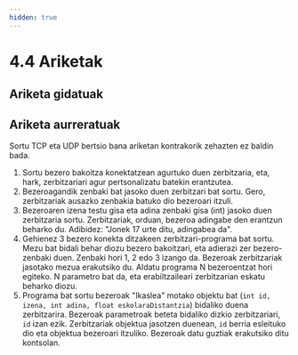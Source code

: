 ```yaml
---
hidden: true
---
```


# 4.4 Ariketak

## Ariketa gidatuak



## Ariketa aurreratuak

Sortu TCP eta UDP bertsio bana ariketan kontrakorik zehazten ez baldin bada.

1. Sortu bezero bakoitza konektatzean agurtuko duen zerbitzaria, eta, hark, zerbitzariari agur pertsonalizatu batekin erantzutea.
2. Bezeroagandik zenbaki bat jasoko duen zerbitzari bat sortu. Gero, zerbitzariak ausazko zenbakia batuko dio bezeroari itzuli.
3. Bezeroaren izena testu gisa eta adina zenbaki gisa (int) jasoko duen zerbitzaria sortu. Zerbitzariak, orduan, bezeroa adingabe den erantzun beharko du. Adibidez: "Jonek 17 urte ditu, adingabea da".
4. Gehienez 3 bezero konekta ditzakeen zerbitzari-programa bat sortu. Mezu bat bidali behar diozu bezero bakoitzari, eta adierazi zer bezero-zenbaki duen. Zenbaki hori 1, 2 edo 3 izango da. Bezeroak zerbitzariak jasotako mezua erakutsiko du. Aldatu programa N bezeroentzat hori egiteko. N parametro bat da, eta erabiltzaileari zerbitzarian eskatu beharko diozu.
5. Programa bat sortu bezeroak "Ikaslea" motako objektu bat (`int id, izena, int adina, float eskolaraDistantzia`) bidaliko duena zerbitzarira. Bezeroak parametroak beteta bidaliko dizkio zerbitzariari, `id` izan ezik. Zerbitzariak objektua jasotzen duenean, `id` berria esleituko dio eta objektua bezeroari itzuliko. Bezeroak datu guztiak erakutsiko ditu kontsolan.
